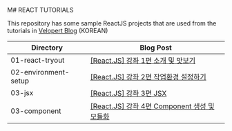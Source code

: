 M# REACT TUTORIALS

This repository has some sample ReactJS projects that are used from the tutorials in [Velopert Blog](http://velopert.com) (KOREAN)


| Directory        | Blog Post  |
| ------------- |-------------|
| 01-react-tryout| [[React.JS] 강좌 1편 소개 및 맛보기](https://velopert.com/775) |
| 02-environment-setup      | [[React.JS] 강좌 2편 작업환경 설정하기](https://velopert.com/814)|
| 03-jsx| [[React.JS] 강좌 3편 JSX](https://velopert.com/867)|
| 03-component | [[React.JS] 강좌 4편 Component 생성 및 모듈화](http://velopert.com/900)
